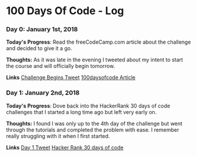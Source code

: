 # 100 Days Of Code - Log

### Day 0: January 1st, 2018

**Today's Progress**: Read the freeCodeCamp.com article about the challenge and decided to give it a go.

**Thoughts:** As it was late in the evening I tweeted about my intent to start the course and will officially begin tomorrow.

**Links** [Challenge Begins Tweet](https://twitter.com/ConnarCode/status/947871649457729537)
[100daysofcode Article](https://medium.freecodecamp.org/the-crazy-history-of-the-100daysofcode-challenge-and-why-you-should-try-it-for-2018-6c89a76e298d)
          
### Day 1: January 2nd, 2018

**Today's Progress**: Dove back into the HackerRank 30 days of code challenges that I started a long time ago but left very early on.

**Thoughts:** I found I was only up to the 4th day of the challenge but went through the tutorials and completed the problem with ease.
I remember really struggling with it when I first started.

**Links** [Day 1 Tweet](https://twitter.com/ConnarCode/status/948343115437543425)
[Hacker Rank 30 days of code](https://www.hackerrank.com/domains/tutorials/30-days-of-code)
         

